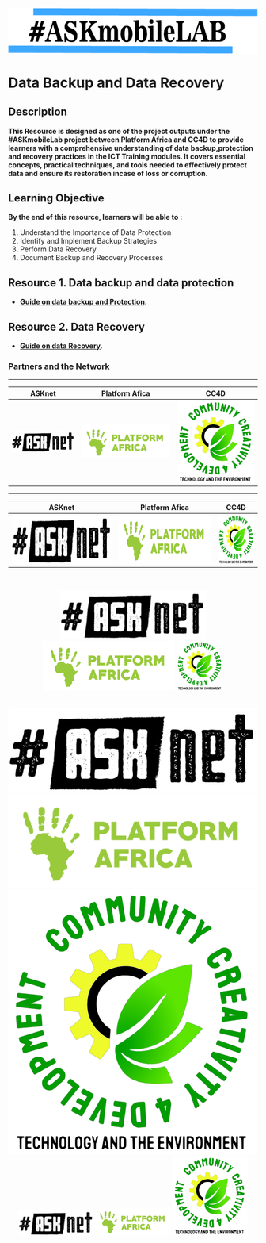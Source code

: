 
 ![Pic](/images/vann.jpg)

# Data Backup and Data Recovery 


## Description 

 **This Resource is designed as one of the  project outputs under the #ASKmobileLab project between Platform Africa and CC4D  to provide learners with a comprehensive understanding of data backup,protection and recovery practices in the ICT Training modules. It covers essential concepts, practical techniques, and tools needed to effectively protect data and ensure its restoration incase of loss or corruption**.

## Learning Objective 
**By the end of this resource, learners will be able to :**

1. Understand the Importance of Data Protection
2. Identify and Implement Backup Strategies
3. Perform Data Recovery
4. Document Backup and Recovery Processes


## Resource 1. Data backup and data protection 

+ [**Guide on data backup and Protection**](Resource-file/Data-Backup-And-Protection.md).

## Resource 2. Data Recovery 

+ [**Guide on data Recovery**](Resource-file/Data-Recovery.md).






### Partners and the  Network
******* 
| ASKnet| Platform Afica|  CC4D|
| :--------:| :--------: |:--------:|
|![ASKnet Logo](/images/asknet-logo.png)|![Platform Africa Logo](/images/PA-Logo-HD.png)|![CC4D Logo](/images/CC4D.png)|
  ******* 


| **ASKnet**           | **Platform Afica**   | **CC4D**             |
|----------------------|----------------------|----------------------|
| <img height="100" src="/images/asknet-logo.png" alt="ASKnet Logo"/>  | <img height="100" src="/images/PA-Logo-HD.png" alt="Platform Africa Logo"/> |  <img height="100" src="/images/CC4D.png" alt="CC4D Logo">  |

<br>

<p align="center" width="100%" >
 <img height="100" src="/images/asknet-logo.png" alt="ASKnet Logo"/>
 <img height="100" src="/images/PA-Logo-HD.png" alt="Platform Africa Logo"/>
 <img height="100" src="/images/CC4D.png" alt="CC4D Logo"/>
</p>

<br>

<div align="center" display="flex" flex-wrap="wrap">
   <div text-align="center" width="30%"><img src="/images/asknet-logo.png"  alt="ASKnet Logo"></div>
   <div text-align="center" width="30%"><img src="/images/PA-Logo-HD.png" text-align="center" alt="Platform Africa Logo"></div>
   <div text-align="center" width="30%"><img src="/images/CC4D.png" text-align="center" alt="CC4D Logo"></div>
</div>


<div align="center" display="flex" flex-wrap="wrap">
   <img src="/images/asknet-logo.png" width="30%"  alt="ASKnet Logo">
   <img src="/images/PA-Logo-HD.png" width="30%" text-align="center" alt="Platform Africa Logo">
   <img src="/images/CC4D.png" width="30%" text-align="center" alt="CC4D Logo">
</div>


<!---
<p align="center" width="100%"><img width="30%" src="/images/asknet-logo.png" alt="ASKnet Logo"/></p>
-->


